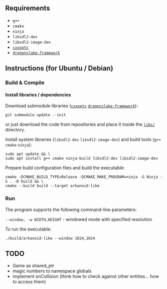 ## Requirements

* `g++`
* `cmake`
* `ninja`
* `libsdl2-dev`
* `libsdl2-image-dev`
* [`cxxopts`](https://github.com/jarro2783/cxxopts)
* [`dragonslake-framework`](https://github.com/darkroom2/dragonslake-framework)

## Instructions (for Ubuntu / Debian)

### Build & Compile

#### Install libraries / dependencies

Download submodule
libraries ([`cxxopts`](https://github.com/jarro2783/cxxopts) [`dragonslake-framework`](https://github.com/darkroom2/dragonslake-framework)):

```shell
git submodule update --init
```

or just download the code from repositories and place it inside the [`libs/`](./libs) directory.

Install system libraries (`libsdl2-dev` `libsdl2-image-dev`) and build tools (`g++` `cmake` `ninja`):

```shell
sudo apt update && \
sudo apt install g++ cmake ninja-build libsdl2-dev libsdl2-image-dev
```

Prepare build configuration files and build the executable:

```shell
cmake -DCMAKE_BUILD_TYPE=Release -DCMAKE_MAKE_PROGRAM=ninja -G Ninja -S . -B build && \
cmake --build build --target arkanoid-like
```

### Run

The program supports the following command-line parameters:

`--window, -w WIDTH,HEIGHT` - windowed mode with specified resolution

To run the executable:

```shell
./build/arkanoid-like --window 1024,1024
```

## TODO

* Game as shared_ptr<Game>
* magic numbers to namespace globals
* implement onCollision (think how to check against other entities... how to access them)
